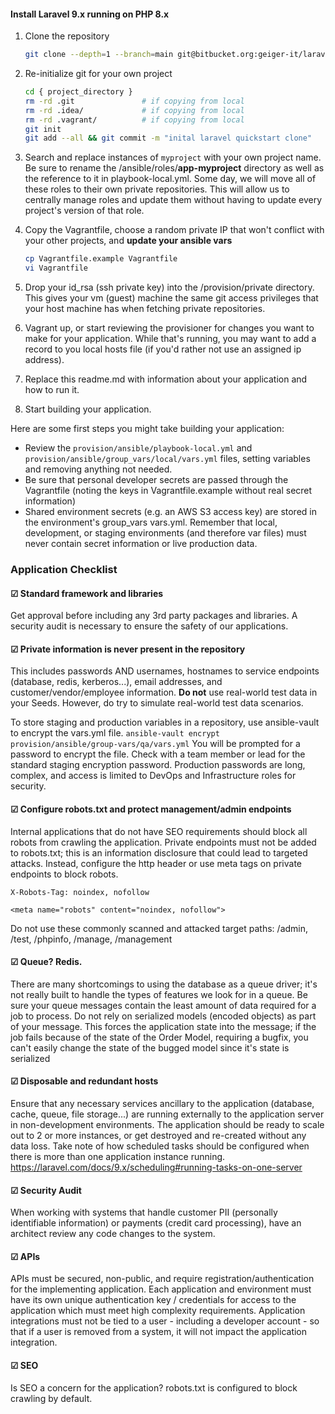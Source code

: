 #### Install Laravel 9.x running on PHP 8.x

1. Clone the repository
   ```bash
   git clone --depth=1 --branch=main git@bitbucket.org:geiger-it/laravel9-quickstart.git
   ```

2. Re-initialize git for your own project
    ```bash
    cd { project_directory }
    rm -rd .git               # if copying from local
    rm -rd .idea/             # if copying from local
    rm -rd .vagrant/          # if copying from local
    git init
    git add --all && git commit -m "inital laravel quickstart clone"
    ```

3. Search and replace instances of `myproject` with your own project name.  Be sure to rename the
   /ansible/roles/**app-myproject** directory as well as the reference to it in playbook-local.yml. Some day, we will
   move all of these roles to their own private repositories. This will allow us to centrally manage roles and
   update them without having to update every project's version of that role.

4. Copy the Vagrantfile, choose a random private IP that won't conflict with your other projects, and **update your ansible vars**
    ```bash
    cp Vagrantfile.example Vagrantfile
    vi Vagrantfile
    ```

5. Drop your id_rsa (ssh private key) into the /provision/private directory. This gives your vm (guest) machine the
   same git access privileges that your host machine has when fetching private repositories.

6. Vagrant up, or start reviewing the provisioner for changes you want to make for your application. While that's running,
   you may want to add a record to you local hosts file (if you'd rather not use an assigned ip address).

7. Replace this readme.md with information about your application and how to run it.

8. Start building your application.

Here are some first steps you might take building your application:

 - Review the `provision/ansible/playbook-local.yml` and `provision/ansible/group_vars/local/vars.yml` files, setting variables and removing anything not needed. 
 - Be sure that personal developer secrets are passed through the Vagrantfile (noting the keys in Vagrantfile.example without real secret information)
 - Shared environment secrets (e.g. an AWS S3 access key) are stored in the environment's group_vars vars.yml. Remember that local, development, or staging environments (and therefore var files) must never contain secret information or live production data.

### Application Checklist

#### ☑ Standard framework and libraries

Get approval before including any 3rd party packages and
libraries. A security audit is necessary to ensure the safety of our applications.


#### ☑ Private information is never present in the repository

This includes passwords AND usernames, hostnames to service endpoints (database, redis, kerberos...), email
addresses, and customer/vendor/employee information.
**Do not** use real-world test data in your Seeds. However, do try to simulate real-world test data scenarios.

To store staging and production variables in a repository, use ansible-vault to encrypt the vars.yml file.  `ansible-vault encrypt provision/ansible/group-vars/qa/vars.yml`  You will be prompted for a password to encrypt the file. Check with a team member or lead for the standard staging encryption password. Production passwords are long, complex, and access is limited to DevOps and Infrastructure roles for security.


#### ☑ Configure robots.txt and protect management/admin endpoints

Internal applications that do not have SEO requirements should block all robots from crawling the application. Private
endpoints must not be added to robots.txt; this is an information disclosure that could lead to targeted attacks.
Instead, configure the http header or use meta tags on private endpoints to block robots.

`X-Robots-Tag: noindex, nofollow`

`<meta name="robots" content="noindex, nofollow">`

Do not use these commonly scanned and attacked target paths: /admin, /test, /phpinfo, /manage, /management


#### ☑ Queue? Redis.

There are many shortcomings to using the database as a queue driver; it's not really built to
handle the types of features we look for in a queue. Be sure your queue messages contain the least amount of data
required for a job to process. Do not rely on serialized models (encoded objects) as part of your message.
This forces the application state into the message; if the job fails because of the state of the Order Model,
requiring a bugfix, you can't easily change the state of the bugged model since it's state is serialized


#### ☑ Disposable and redundant hosts

Ensure that any necessary services ancillary to the application (database,
cache, queue, file storage...) are running externally to the application server in non-development environments. The
application should be ready to scale out to 2 or more instances, or get destroyed and re-created without any data
loss. Take note of how scheduled tasks should be configured when there is more than one application instance
running.  https://laravel.com/docs/9.x/scheduling#running-tasks-on-one-server

#### ☑ Security Audit

When working with systems that handle customer PII (personally identifiable information) or payments (credit card
processing), have an architect review any code changes to the system.

#### ☑ APIs

APIs must be secured, non-public, and require registration/authentication for the implementing application.
Each application and environment must have its own unique authentication key / credentials for access to the
application which must meet high complexity requirements. Application integrations must not be tied to a user -
including a developer account - so that if a user is removed from a system, it will not impact the application
integration.

#### ☑ SEO

Is SEO a concern for the application? robots.txt is configured to block crawling by default.
